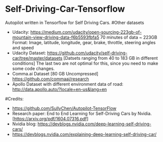 # Self-Driving-Car-Tensorflow
Autopilot written in Tensorflow for Self Driving Cars. 
#Other datasets
- Udacity: https://medium.com/udacity/open-sourcing-223gb-of-mountain-view-driving-data-f6b5593fbfa5
70 minutes of data ~ 223GB
Format: Image, latitude, longitude, gear, brake, throttle, steering angles and speed
- Udacity Dataset: https://github.com/udacity/self-driving-car/tree/master/datasets [Datsets ranging from 40 to 183 GB in different conditions]
The last two are not optimal for this, since you need to make some code changes. 
- Comma.ai Dataset [80 GB Uncompressed] https://github.com/commaai/research
- Apollo Dataset with different environment data of road: http://data.apollo.auto/?locale=en-us&lang=en


#Credits:
- https://github.com/SullyChen/Autopilot-TensorFlow
- Research paper: End to End Learning for Self-Driving Cars by Nvidia. [https://arxiv.org/pdf/1604.07316.pdf]
- Nvidia blog: https://devblogs.nvidia.com/deep-learning-self-driving-cars/ 
- https://devblogs.nvidia.com/explaining-deep-learning-self-driving-car/
